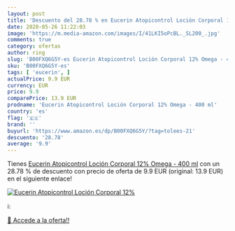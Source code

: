 ```yaml
---
layout: post
title: 'Descuento del 28.78 % en Eucerin Atopicontrol Loción Corporal 12%'
date: 2020-05-26 11:22:03
image: 'https://m.media-amazon.com/images/I/41LKI5oPcBL._SL200_.jpg'
comments: true
category: ofertas
author: ring
slug: 'B00FXQ6G5Y-es Eucerin Atopicontrol Loción Corporal 12% Omega - 400 ml'
sku: 'B00FXQ6G5Y-es'
tags: [ 'eucerin', ]
actualPrice: 9.9 EUR
currency: EUR
price: 9.9
comparePrice: 13.9 EUR
prodname: 'Eucerin Atopicontrol Loción Corporal 12% Omega - 400 ml'
country: 'es'
flag: '🇪🇸'
brand: ''
buyurl: 'https://www.amazon.es/dp/B00FXQ6G5Y/?tag=tolees-21'
descuento: '28.78'
average: '9.9'
---
```


Tienes [Eucerin Atopicontrol Loción Corporal 12% Omega - 400 ml](https://www.amazon.es/dp/B00FXQ6G5Y/?tag=tolees-21) con un 28.78 % de descuento con precio de oferta de 9.9 EUR (original: 13.9 EUR) en el siguiente enlace!

[![Eucerin Atopicontrol Loción Corporal 12%](https://m.media-amazon.com/images/I/41LKI5oPcBL._SL200_.jpg)](https://www.amazon.es/dp/B00FXQ6G5Y/?tag=tolees-21)

ℹ️:


[🛒 Accede a la oferta!!](https://www.amazon.es/dp/B00FXQ6G5Y/?tag=tolees-21)
